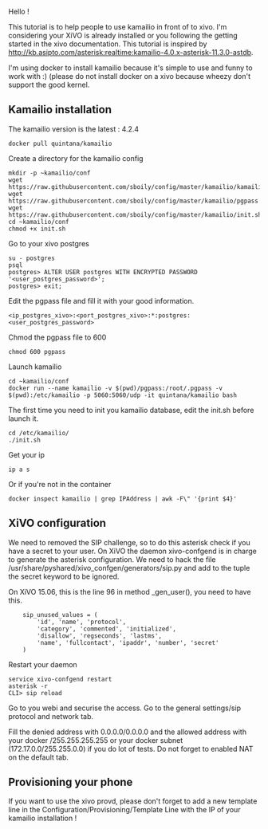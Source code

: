 Hello !

This tutorial is to help people to use kamailio in front of to xivo. I'm
considering your XiVO is already installed or you following the getting started
in the xivo documentation. This tutorial is inspired by
http://kb.asipto.com/asterisk:realtime:kamailio-4.0.x-asterisk-11.3.0-astdb.

I'm using docker to install kamailio because it's simple to use and funny to
work with :) (please do not install docker on a xivo because wheezy don't
support the good kernel.

Kamailio installation
---------------------

The kamailio version is the latest : 4.2.4

    docker pull quintana/kamailio

Create a directory for the kamailio config

    mkdir -p ~kamailio/conf
    wget https://raw.githubusercontent.com/sboily/config/master/kamailio/kamailio.cfg
    wget https://raw.githubusercontent.com/sboily/config/master/kamailio/pgpass
    wget https://raw.githubusercontent.com/sboily/config/master/kamailio/init.sh
    cd ~kamailio/conf
    chmod +x init.sh

Go to your xivo postgres

    su - postgres
    psql
    postgres> ALTER USER postgres WITH ENCRYPTED PASSWORD '<user_postgres_password>';
    postgres> exit;

Edit the pgpass file and fill it with your good information.

    <ip_postgres_xivo>:<port_postgres_xivo>:*:postgres:<user_postgres_password>

Chmod the pgpass file to 600

    chmod 600 pgpass

Launch kamailio

    cd ~kamailio/conf
    docker run --name kamailio -v $(pwd)/pgpass:/root/.pgpass -v $(pwd):/etc/kamailio -p 5060:5060/udp -it quintana/kamailio bash

The first time you need to init you kamailio database, edit the init.sh before
launch it.

    cd /etc/kamailio/
    ./init.sh

Get your ip

    ip a s

Or if you're not in the container

    docker inspect kamailio | grep IPAddress | awk -F\" '{print $4}'

XiVO configuration
------------------

We need to removed the SIP challenge, so to do this asterisk check if you have a
secret to your user. On XiVO the daemon xivo-confgend is in charge to generate
the asterisk configuration. We need to hack the file
/usr/share/pyshared/xivo_confgen/generators/sip.py and add to the tuple the
secret keyword to be ignored.

On XiVO 15.06, this is the line 96 in method _gen_user(), you need to have this.

        sip_unused_values = (
            'id', 'name', 'protocol',
            'category', 'commented', 'initialized',
            'disallow', 'regseconds', 'lastms',
            'name', 'fullcontact', 'ipaddr', 'number', 'secret'
        )

Restart your daemon

    service xivo-confgend restart
    asterisk -r
    CLI> sip reload

Go to you webi and securise the access. Go to the general settings/sip protocol
and network tab.

Fill the denied address with 0.0.0.0/0.0.0.0 and the allowed address with your
docker <ip>/255.255.255.255 or your docker subnet (172.17.0.0/255.255.0.0) if you
do lot of tests. Do not forget to enabled NAT on the default tab.

Provisioning your phone
-----------------------

If you want to use the xivo provd, please don't forget to add a new template
line in the Configuration/Provisioning/Template Line with the IP of your
kamailio installation !
